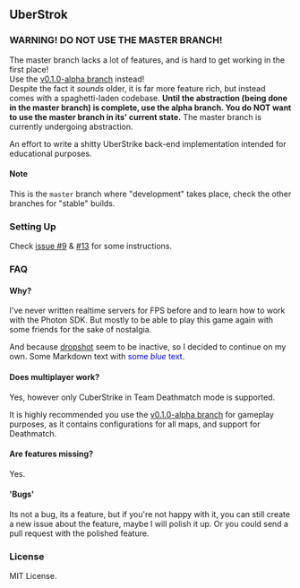## UberStrok
### **WARNING! DO NOT USE THE MASTER BRANCH!** 
The master branch lacks a lot of features, and is hard to get working in the first place!<br>
Use the [v0.1.0-alpha branch](https://github.com/SirAnuse/uberstrok/tree/v0.1.0-alpha) instead!<br>
Despite the fact it *sounds* older, it is far more feature rich, but instead comes with a spaghetti-laden codebase.
**Until the abstraction (being done in the master branch) is complete, use the alpha branch. You do NOT want to use the master branch in its' current state.**
The master branch is currently undergoing abstraction.

An effort to write a shitty UberStrike back-end implementation intended for educational purposes.

#### Note
This is the `master` branch where "development" takes place, check the other branches for "stable" builds.

### Setting Up
Check [issue #9](https://github.com/FICTURE7/uberstrok/issues/9) & [#13](https://github.com/FICTURE7/uberstrok/issues/13) for some instructions.

### FAQ

#### Why?
I've never written realtime servers for FPS before and to learn how to work with the Photon SDK. But
mostly to be able to play this game again with some friends for the sake of nostalgia.

And because [dropshot](https://www.github.com/festivaldev/dropshot) seem to be inactive, so I decided
to continue on my own.
Some Markdown text with <span style="color:blue">some *blue* text</span>.
#### Does multiplayer work?
Yes, however only CuberStrike in Team Deathmatch mode is supported. 

It is highly recommended you use the [v0.1.0-alpha branch](https://github.com/SirAnuse/uberstrok/tree/v0.1.0-alpha) for gameplay purposes, as it contains configurations for all maps, and support for Deathmatch.
 
#### Are features missing?
Yes.

#### 'Bugs'
Its not a bug, its a feature, but if you're not happy with it, you can still create a new issue 
about the feature, maybe I will polish it up. Or you could send a pull request with the polished feature.

### License
MIT License.
